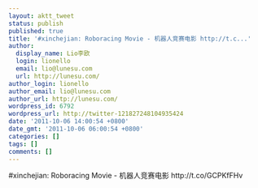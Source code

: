 ```yaml
---
layout: aktt_tweet
status: publish
published: true
title: '#xinchejian: Roboracing Movie - 机器人竞赛电影 http://t.c...'
author:
  display_name: Lio李欧
  login: lionello
  email: lio@lunesu.com
  url: http://lunesu.com/
author_login: lionello
author_email: lio@lunesu.com
author_url: http://lunesu.com/
wordpress_id: 6792
wordpress_url: http://twitter-121827248104935424
date: '2011-10-06 14:00:54 +0800'
date_gmt: '2011-10-06 06:00:54 +0800'
categories: []
tags: []
comments: []
---
```

<p>#xinchejian: Roboracing Movie - 机器人竞赛电影 http://t.co/GCPKfFHv</p>
